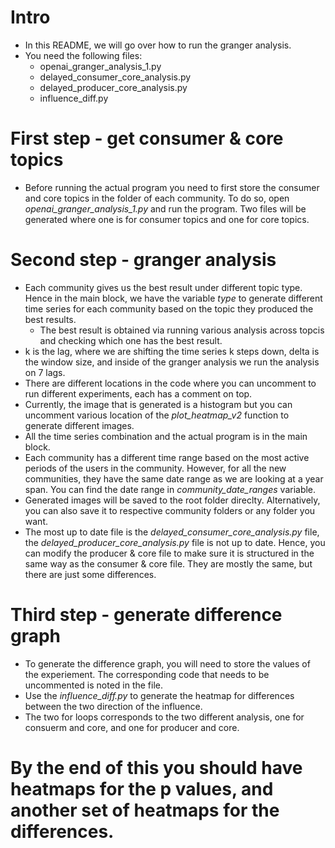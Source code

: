 # Intro
- In this README, we will go over how to run the granger analysis. 
- You need the following files:
    - openai_granger_analysis_1.py
    - delayed_consumer_core_analysis.py
    - delayed_producer_core_analysis.py
    - influence_diff.py

# First step - get consumer & core topics
- Before running the actual program you need to first store the consumer and core topics in the folder of each community. To do so, open *openai_granger_analysis_1.py* and run the program. Two files will be generated where one is for consumer topics and one for core topics. 

# Second step - granger analysis 
- Each community gives us the best result under different topic type. Hence in the main block, we have the variable *type* to generate different time series for each community based on the topic they produced the best results. 
    - The best result is obtained via running various analysis across topcis and checking which one has the best result. 
- k is the lag, where we are shifting the time series k steps down, delta is the window size, and inside of the granger analysis we run the analysis on 7 lags. 
- There are different locations in the code where you can uncomment to run different experiments, each has a comment on top. 
- Currently, the image that is generated is a histogram but you can uncomment various location of the *plot_heatmap_v2* function to generate different images. 
- All the time series combination and the actual program is in the main block. 
- Each community has a different time range based on the most active periods of the users in the community. However, for all the new communities, they have the same date range as we are looking at a year span. You can find the date range in *community_date_ranges* variable.
- Generated images will be saved to the root folder direclty. Alternatively, you can also save it to respective community folders or any folder you want. 
- The most up to date file is the *delayed_consumer_core_analysis.py* file, the *delayed_producer_core_analysis.py* file is not up to date. Hence, you can modify the producer & core file to make sure it is structured in the same way as the consumer & core file. They are mostly the same, but there are just some differences. 

# Third step - generate difference graph
- To generate the difference graph, you will need to store the values of the experiement. The corresponding code that needs to be uncommented is noted in the file. 
- Use the *influence_diff.py* to generate the heatmap for differences between the two direction of the influence. 
- The two for loops corresponds to the two different analysis, one for consuerm and core, and one for producer and core. 

# By the end of this you should have heatmaps for the p values, and another set of heatmaps for the differences. 
